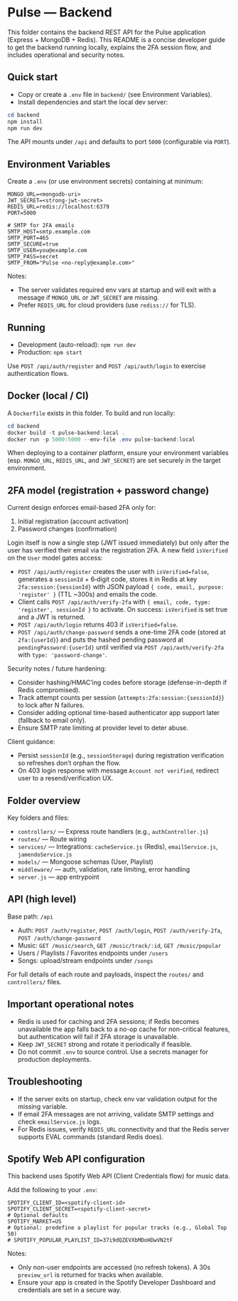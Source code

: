 # Pulse — Backend

This folder contains the backend REST API for the Pulse application (Express + MongoDB + Redis). This README is a concise developer guide to get the backend running locally, explains the 2FA session flow, and includes operational and security notes.

## Quick start

- Copy or create a `.env` file in `backend/` (see Environment Variables).
- Install dependencies and start the local dev server:

```powershell
cd backend
npm install
npm run dev
```

The API mounts under `/api` and defaults to port `5000` (configurable via `PORT`).

## Environment Variables

Create a `.env` (or use environment secrets) containing at minimum:

```dotenv
MONGO_URL=<mongodb-uri>
JWT_SECRET=<strong-jwt-secret>
REDIS_URL=redis://localhost:6379
PORT=5000

# SMTP for 2FA emails
SMTP_HOST=smtp.example.com
SMTP_PORT=465
SMTP_SECURE=true
SMTP_USER=you@example.com
SMTP_PASS=secret
SMTP_FROM="Pulse <no-reply@example.com>"
```

Notes:
- The server validates required env vars at startup and will exit with a message if `MONGO_URL` or `JWT_SECRET` are missing.
- Prefer `REDIS_URL` for cloud providers (use `rediss://` for TLS).

## Running

- Development (auto-reload): `npm run dev`
- Production: `npm start`

Use `POST /api/auth/register` and `POST /api/auth/login` to exercise authentication flows.

## Docker (local / CI)

A `Dockerfile` exists in this folder. To build and run locally:

```powershell
cd backend
docker build -t pulse-backend:local .
docker run -p 5000:5000 --env-file .env pulse-backend:local
```

When deploying to a container platform, ensure your environment variables (esp. `MONGO_URL`, `REDIS_URL`, and `JWT_SECRET`) are set securely in the target environment.

## 2FA model (registration + password change)

Current design enforces email-based 2FA only for:

1. Initial registration (account activation)
2. Password changes (confirmation)

Login itself is now a single step (JWT issued immediately) but only after the user has verified their email via the registration 2FA. A new field `isVerified` on the `User` model gates access:

- `POST /api/auth/register` creates the user with `isVerified=false`, generates a `sessionId` + 6‑digit code, stores it in Redis at key `2fa:session:{sessionId}` with JSON payload `{ code, email, purpose: 'register' }` (TTL ~300s) and emails the code.
- Client calls `POST /api/auth/verify-2fa` with `{ email, code, type: 'register', sessionId }` to activate. On success: `isVerified` is set true and a JWT is returned.
- `POST /api/auth/login` returns 403 if `isVerified=false`.
- `POST /api/auth/change-password` sends a one-time 2FA code (stored at `2fa:{userId}`) and puts the hashed pending password at `pendingPassword:{userId}` until verified via `POST /api/auth/verify-2fa` with `type: 'password-change'`.

Security notes / future hardening:
- Consider hashing/HMAC’ing codes before storage (defense-in-depth if Redis compromised).
- Track attempt counts per session (`attempts:2fa:session:{sessionId}`) to lock after N failures.
- Consider adding optional time-based authenticator app support later (fallback to email only).
- Ensure SMTP rate limiting at provider level to deter abuse.

Client guidance:
- Persist `sessionId` (e.g., `sessionStorage`) during registration verification so refreshes don’t orphan the flow.
- On 403 login response with message `Account not verified`, redirect user to a resend/verification UX.

## Folder overview

Key folders and files:

- `controllers/` — Express route handlers (e.g., `authController.js`)
- `routes/` — Route wiring
- `services/` — Integrations: `cacheService.js` (Redis), `emailService.js`, `jamendoService.js`
- `models/` — Mongoose schemas (User, Playlist)
- `middleware/` — auth, validation, rate limiting, error handling
- `server.js` — app entrypoint

## API (high level)

Base path: `/api`

- Auth: `POST /auth/register`, `POST /auth/login`, `POST /auth/verify-2fa`, `POST /auth/change-password`
- Music: `GET /music/search`, `GET /music/track/:id`, `GET /music/popular`
- Users / Playlists / Favorites endpoints under `/users`
- Songs: upload/stream endpoints under `/songs`

For full details of each route and payloads, inspect the `routes/` and `controllers/` files.

## Important operational notes

- Redis is used for caching and 2FA sessions; if Redis becomes unavailable the app falls back to a no-op cache for non-critical features, but authentication will fail if 2FA storage is unavailable.
- Keep `JWT_SECRET` strong and rotate it periodically if feasible.
- Do not commit `.env` to source control. Use a secrets manager for production deployments.

## Troubleshooting

- If the server exits on startup, check env var validation output for the missing variable.
- If email 2FA messages are not arriving, validate SMTP settings and check `emailService.js` logs.
- For Redis issues, verify `REDIS_URL` connectivity and that the Redis server supports EVAL commands (standard Redis does).

## Spotify Web API configuration

This backend uses Spotify Web API (Client Credentials flow) for music data.

Add the following to your `.env`:

```dotenv
SPOTIFY_CLIENT_ID=<spotify-client-id>
SPOTIFY_CLIENT_SECRET=<spotify-client-secret>
# Optional defaults
SPOTIFY_MARKET=US
# Optional: predefine a playlist for popular tracks (e.g., Global Top 50)
# SPOTIFY_POPULAR_PLAYLIST_ID=37i9dQZEVXbMDoHDwVN2tF
```

Notes:
- Only non-user endpoints are accessed (no refresh tokens). A 30s `preview_url` is returned for tracks when available.
- Ensure your app is created in the Spotify Developer Dashboard and credentials are set in a secure way.